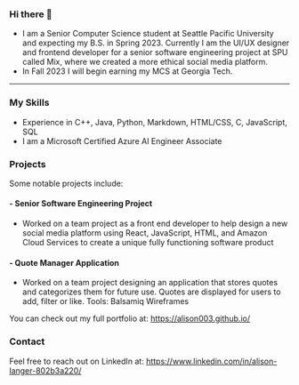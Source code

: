 ### Hi there 👋
- I am a Senior Computer Science student at Seattle Pacific University and expecting my B.S. in Spring 2023. Currently I am the UI/UX designer and frontend developer for a senior software engineering project at SPU called Mix, where we created a more ethical social media platform. 
- In Fall 2023 I will begin earning my MCS at Georgia Tech.
***

### My Skills
- Experience in C++, Java, Python, Markdown, HTML/CSS, C, JavaScript, SQL
- I am a Microsoft Certified Azure AI Engineer Associate

### Projects
Some notable projects include:
#### - Senior Software Engineering Project
- Worked on a team project as a front end developer to help design a new social media platform using React, JavaScript, HTML, and Amazon Cloud Services to create a unique fully functioning software product
#### - Quote Manager Application								        
- Worked on a team project designing an application that stores quotes and categorizes them for future use. Quotes are displayed for users to add, filter or like. Tools: Balsamiq Wireframes

You can check out my full portfolio at: https://alison003.github.io/

### Contact
Feel free to reach out on LinkedIn at: https://www.linkedin.com/in/alison-langer-802b3a220/
